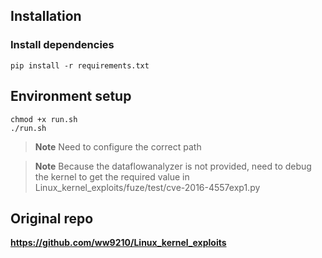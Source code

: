 ## Installation

### Install dependencies

```
pip install -r requirements.txt
```
## Environment setup

```
chmod +x run.sh
./run.sh
```
> **Note**
> Need to configure the correct path

> **Note**
> Because the dataflowanalyzer is not provided, need to debug the kernel to get the required value in Linux_kernel_exploits/fuze/test/cve-2016-4557exp1.py

## Original repo

**https://github.com/ww9210/Linux_kernel_exploits**
